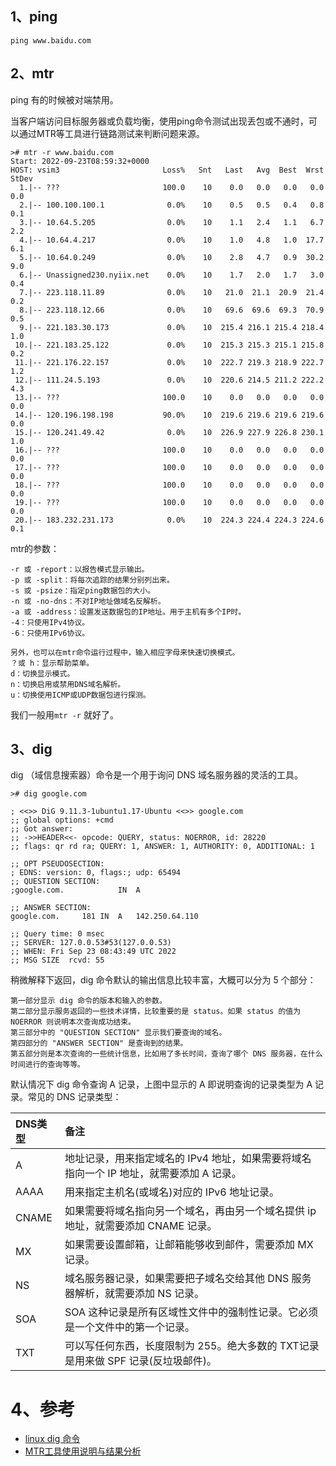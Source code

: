 ## 1、ping
```
ping www.baidu.com
```

## 2、mtr
ping 有的时候被对端禁用。

当客户端访问目标服务器或负载均衡，使用ping命令测试出现丢包或不通时，可以通过MTR等工具进行链路测试来判断问题来源。

```
># mtr -r www.baidu.com
Start: 2022-09-23T08:59:32+0000
HOST: vsim3                       Loss%   Snt   Last   Avg  Best  Wrst StDev
  1.|-- ???                       100.0    10    0.0   0.0   0.0   0.0   0.0
  2.|-- 100.100.100.1              0.0%    10    0.5   0.5   0.4   0.8   0.1
  3.|-- 10.64.5.205                0.0%    10    1.1   2.4   1.1   6.7   2.2
  4.|-- 10.64.4.217                0.0%    10    1.0   4.8   1.0  17.7   6.1
  5.|-- 10.64.0.249                0.0%    10    2.8   4.7   0.9  30.2   9.0
  6.|-- Unassigned230.nyiix.net    0.0%    10    1.7   2.0   1.7   3.0   0.4
  7.|-- 223.118.11.89              0.0%    10   21.0  21.1  20.9  21.4   0.2
  8.|-- 223.118.12.66              0.0%    10   69.6  69.6  69.3  70.9   0.5
  9.|-- 221.183.30.173             0.0%    10  215.4 216.1 215.4 218.4   1.0
 10.|-- 221.183.25.122             0.0%    10  215.3 215.3 215.1 215.8   0.2
 11.|-- 221.176.22.157             0.0%    10  222.7 219.3 218.9 222.7   1.2
 12.|-- 111.24.5.193               0.0%    10  220.6 214.5 211.2 222.2   4.3
 13.|-- ???                       100.0    10    0.0   0.0   0.0   0.0   0.0
 14.|-- 120.196.198.198           90.0%    10  219.6 219.6 219.6 219.6   0.0
 15.|-- 120.241.49.42              0.0%    10  226.9 227.9 226.8 230.1   1.0
 16.|-- ???                       100.0    10    0.0   0.0   0.0   0.0   0.0
 17.|-- ???                       100.0    10    0.0   0.0   0.0   0.0   0.0
 18.|-- ???                       100.0    10    0.0   0.0   0.0   0.0   0.0
 19.|-- ???                       100.0    10    0.0   0.0   0.0   0.0   0.0
 20.|-- 183.232.231.173            0.0%    10  224.3 224.4 224.3 224.6   0.1
```

mtr的参数：
```
-r 或 -report：以报告模式显示输出。
-p 或 -split：将每次追踪的结果分别列出来。
-s 或 -psize：指定ping数据包的大小。
-n 或 -no-dns：不对IP地址做域名反解析。
-a 或 -address：设置发送数据包的IP地址。用于主机有多个IP时。
-4：只使用IPv4协议。
-6：只使用IPv6协议。

另外，也可以在mtr命令运行过程中，输入相应字母来快速切换模式。
？或 h：显示帮助菜单。
d：切换显示模式。
n：切换启用或禁用DNS域名解析。
u：切换使用ICMP或UDP数据包进行探测。
```

我们一般用`mtr -r` 就好了。

## 3、dig
dig （域信息搜索器）命令是一个用于询问 DNS 域名服务器的灵活的工具。

```
># dig google.com

; <<>> DiG 9.11.3-1ubuntu1.17-Ubuntu <<>> google.com
;; global options: +cmd
;; Got answer:
;; ->>HEADER<<- opcode: QUERY, status: NOERROR, id: 28220
;; flags: qr rd ra; QUERY: 1, ANSWER: 1, AUTHORITY: 0, ADDITIONAL: 1

;; OPT PSEUDOSECTION:
; EDNS: version: 0, flags:; udp: 65494
;; QUESTION SECTION:
;google.com.			IN	A

;; ANSWER SECTION:
google.com.		181	IN	A	142.250.64.110

;; Query time: 0 msec
;; SERVER: 127.0.0.53#53(127.0.0.53)
;; WHEN: Fri Sep 23 08:43:49 UTC 2022
;; MSG SIZE  rcvd: 55
```

稍微解释下返回，dig 命令默认的输出信息比较丰富，大概可以分为 5 个部分：
```
第一部分显示 dig 命令的版本和输入的参数。
第二部分显示服务返回的一些技术详情，比较重要的是 status。如果 status 的值为 NOERROR 则说明本次查询成功结束。
第三部分中的 "QUESTION SECTION" 显示我们要查询的域名。
第四部分的 "ANSWER SECTION" 是查询到的结果。
第五部分则是本次查询的一些统计信息，比如用了多长时间，查询了哪个 DNS 服务器，在什么时间进行的查询等等。
```
默认情况下 dig 命令查询 A 记录，上图中显示的 A 即说明查询的记录类型为 A 记录。常见的 DNS 记录类型：

|DNS类型|备注|
|:---|:---|
|A|	地址记录，用来指定域名的 IPv4 地址，如果需要将域名指向一个 IP 地址，就需要添加 A 记录。|
|AAAA	|用来指定主机名(或域名)对应的 IPv6 地址记录。|
|CNAME	|如果需要将域名指向另一个域名，再由另一个域名提供 ip 地址，就需要添加 CNAME 记录。|
|MX|	如果需要设置邮箱，让邮箱能够收到邮件，需要添加 MX 记录。|
|NS	|域名服务器记录，如果需要把子域名交给其他 DNS 服务器解析，就需要添加 NS 记录。|
|SOA	|SOA 这种记录是所有区域性文件中的强制性记录。它必须是一个文件中的第一个记录。|
|TXT	|可以写任何东西，长度限制为 255。绝大多数的 TXT记录是用来做 SPF 记录(反垃圾邮件)。|


# 4、参考

* [linux dig 命令](https://www.cnblogs.com/sparkdev/p/7777871.html)
* [MTR工具使用说明与结果分析](https://help.aliyun.com/document_detail/98706.html)
